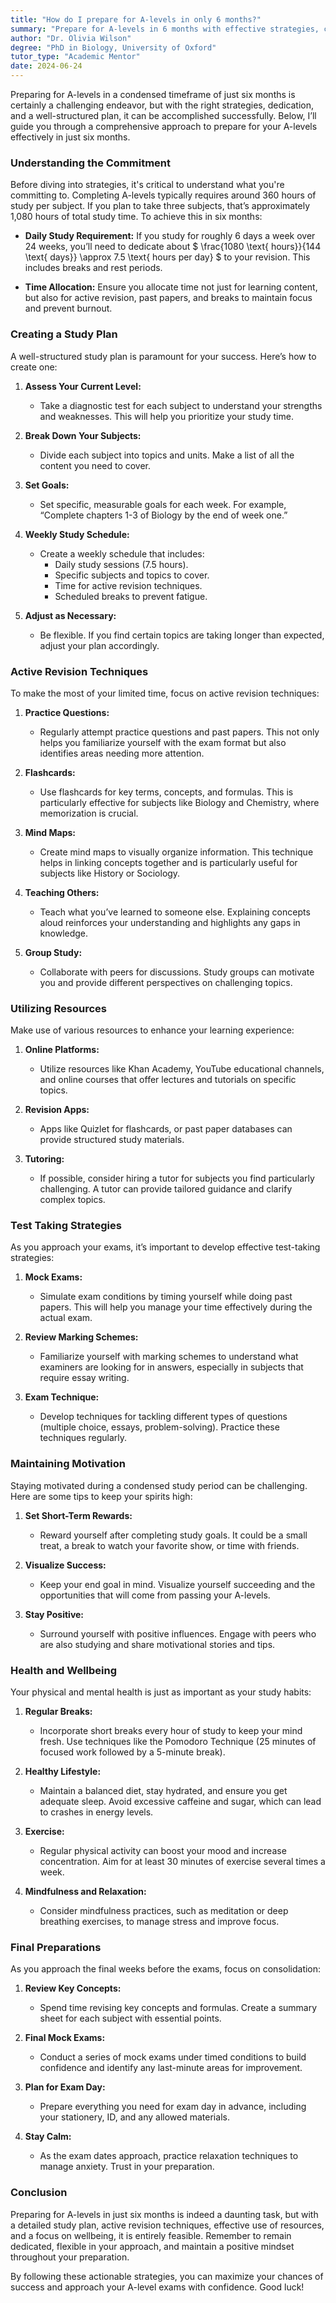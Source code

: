 ```yaml
---
title: "How do I prepare for A-levels in only 6 months?"
summary: "Prepare for A-levels in 6 months with effective strategies, commitment, and a structured study plan to achieve success in your exams."
author: "Dr. Olivia Wilson"
degree: "PhD in Biology, University of Oxford"
tutor_type: "Academic Mentor"
date: 2024-06-24
---
```


Preparing for A-levels in a condensed timeframe of just six months is certainly a challenging endeavor, but with the right strategies, dedication, and a well-structured plan, it can be accomplished successfully. Below, I’ll guide you through a comprehensive approach to prepare for your A-levels effectively in just six months.

### Understanding the Commitment

Before diving into strategies, it's critical to understand what you're committing to. Completing A-levels typically requires around 360 hours of study per subject. If you plan to take three subjects, that’s approximately 1,080 hours of total study time. To achieve this in six months:

- **Daily Study Requirement:** 
  If you study for roughly 6 days a week over 24 weeks, you’ll need to dedicate about $ \frac{1080 \text{ hours}}{144 \text{ days}} \approx 7.5 \text{ hours per day} $ to your revision. This includes breaks and rest periods.

- **Time Allocation:** 
  Ensure you allocate time not just for learning content, but also for active revision, past papers, and breaks to maintain focus and prevent burnout.

### Creating a Study Plan

A well-structured study plan is paramount for your success. Here’s how to create one:

1. **Assess Your Current Level:**
   - Take a diagnostic test for each subject to understand your strengths and weaknesses. This will help you prioritize your study time.

2. **Break Down Your Subjects:**
   - Divide each subject into topics and units. Make a list of all the content you need to cover. 

3. **Set Goals:**
   - Set specific, measurable goals for each week. For example, “Complete chapters 1-3 of Biology by the end of week one.”

4. **Weekly Study Schedule:**
   - Create a weekly schedule that includes:
     - Daily study sessions (7.5 hours).
     - Specific subjects and topics to cover.
     - Time for active revision techniques.
     - Scheduled breaks to prevent fatigue.

5. **Adjust as Necessary:**
   - Be flexible. If you find certain topics are taking longer than expected, adjust your plan accordingly. 

### Active Revision Techniques

To make the most of your limited time, focus on active revision techniques:

1. **Practice Questions:**
   - Regularly attempt practice questions and past papers. This not only helps you familiarize yourself with the exam format but also identifies areas needing more attention.

2. **Flashcards:**
   - Use flashcards for key terms, concepts, and formulas. This is particularly effective for subjects like Biology and Chemistry, where memorization is crucial.

3. **Mind Maps:**
   - Create mind maps to visually organize information. This technique helps in linking concepts together and is particularly useful for subjects like History or Sociology.

4. **Teaching Others:**
   - Teach what you’ve learned to someone else. Explaining concepts aloud reinforces your understanding and highlights any gaps in knowledge.

5. **Group Study:**
   - Collaborate with peers for discussions. Study groups can motivate you and provide different perspectives on challenging topics.

### Utilizing Resources

Make use of various resources to enhance your learning experience:

1. **Online Platforms:**
   - Utilize resources like Khan Academy, YouTube educational channels, and online courses that offer lectures and tutorials on specific topics.

2. **Revision Apps:**
   - Apps like Quizlet for flashcards, or past paper databases can provide structured study materials.

3. **Tutoring:**
   - If possible, consider hiring a tutor for subjects you find particularly challenging. A tutor can provide tailored guidance and clarify complex topics.

### Test Taking Strategies

As you approach your exams, it’s important to develop effective test-taking strategies:

1. **Mock Exams:**
   - Simulate exam conditions by timing yourself while doing past papers. This will help you manage your time effectively during the actual exam.

2. **Review Marking Schemes:**
   - Familiarize yourself with marking schemes to understand what examiners are looking for in answers, especially in subjects that require essay writing.

3. **Exam Technique:**
   - Develop techniques for tackling different types of questions (multiple choice, essays, problem-solving). Practice these techniques regularly.

### Maintaining Motivation

Staying motivated during a condensed study period can be challenging. Here are some tips to keep your spirits high:

1. **Set Short-Term Rewards:**
   - Reward yourself after completing study goals. It could be a small treat, a break to watch your favorite show, or time with friends.

2. **Visualize Success:**
   - Keep your end goal in mind. Visualize yourself succeeding and the opportunities that will come from passing your A-levels. 

3. **Stay Positive:**
   - Surround yourself with positive influences. Engage with peers who are also studying and share motivational stories and tips.

### Health and Wellbeing

Your physical and mental health is just as important as your study habits:

1. **Regular Breaks:**
   - Incorporate short breaks every hour of study to keep your mind fresh. Use techniques like the Pomodoro Technique (25 minutes of focused work followed by a 5-minute break).

2. **Healthy Lifestyle:**
   - Maintain a balanced diet, stay hydrated, and ensure you get adequate sleep. Avoid excessive caffeine and sugar, which can lead to crashes in energy levels.

3. **Exercise:**
   - Regular physical activity can boost your mood and increase concentration. Aim for at least 30 minutes of exercise several times a week.

4. **Mindfulness and Relaxation:**
   - Consider mindfulness practices, such as meditation or deep breathing exercises, to manage stress and improve focus.

### Final Preparations

As you approach the final weeks before the exams, focus on consolidation:

1. **Review Key Concepts:**
   - Spend time revising key concepts and formulas. Create a summary sheet for each subject with essential points.

2. **Final Mock Exams:**
   - Conduct a series of mock exams under timed conditions to build confidence and identify any last-minute areas for improvement.

3. **Plan for Exam Day:**
   - Prepare everything you need for exam day in advance, including your stationery, ID, and any allowed materials.

4. **Stay Calm:**
   - As the exam dates approach, practice relaxation techniques to manage anxiety. Trust in your preparation.

### Conclusion

Preparing for A-levels in just six months is indeed a daunting task, but with a detailed study plan, active revision techniques, effective use of resources, and a focus on wellbeing, it is entirely feasible. Remember to remain dedicated, flexible in your approach, and maintain a positive mindset throughout your preparation. 

By following these actionable strategies, you can maximize your chances of success and approach your A-level exams with confidence. Good luck!
    
